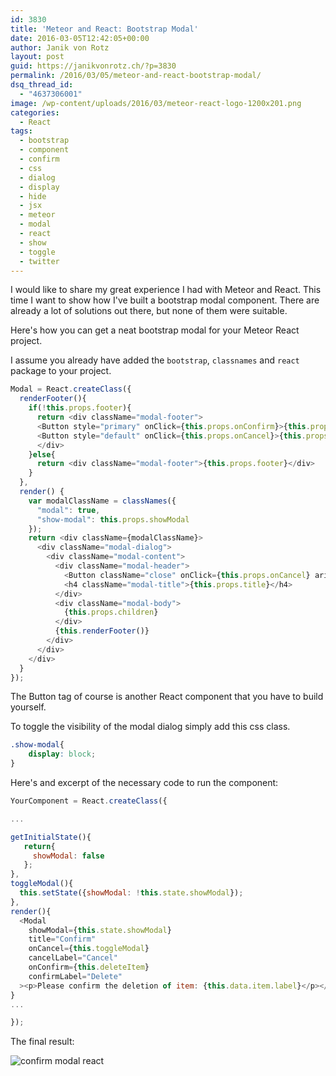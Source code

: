 ```yaml
---
id: 3830
title: 'Meteor and React: Bootstrap Modal'
date: 2016-03-05T12:42:05+00:00
author: Janik von Rotz
layout: post
guid: https://janikvonrotz.ch/?p=3830
permalink: /2016/03/05/meteor-and-react-bootstrap-modal/
dsq_thread_id:
  - "4637306001"
image: /wp-content/uploads/2016/03/meteor-react-logo-1200x201.png
categories:
  - React
tags:
  - bootstrap
  - component
  - confirm
  - css
  - dialog
  - display
  - hide
  - jsx
  - meteor
  - modal
  - react
  - show
  - toggle
  - twitter
---
```

I would like to share my great experience I had with Meteor and React. This time I want to show how I've built a bootstrap modal component. There are already a lot of solutions out there, but none of them were suitable.

Here's how you can get a neat bootstrap modal for your Meteor React project.
<!--more-->
I assume you already have added the `bootstrap`, `classnames` and `react` package to your project.

```js
Modal = React.createClass({
  renderFooter(){
    if(!this.props.footer){
      return <div className="modal-footer">
      <Button style="primary" onClick={this.props.onConfirm}>{this.props.confirmLabel}</Button>
      <Button style="default" onClick={this.props.onCancel}>{this.props.cancelLabel}</Button>
      </div>
    }else{
      return <div className="modal-footer">{this.props.footer}</div>
    }
  },
  render() {
    var modalClassName = classNames({
      "modal": true,
      "show-modal": this.props.showModal
    });
    return <div className={modalClassName}>
      <div className="modal-dialog">
        <div className="modal-content">
          <div className="modal-header">
            <Button className="close" onClick={this.props.onCancel} ariaLabel="Close"><span aria-hidden="true">&times;</span></Button>
            <h4 className="modal-title">{this.props.title}</h4>
          </div>
          <div className="modal-body">
            {this.props.children}
          </div>
          {this.renderFooter()}
        </div>
      </div>
    </div>
  }
});
```

The Button tag of course is another React component that you have to build yourself.


To toggle the visibility of the modal dialog simply add this css class.

```css
.show-modal{
    display: block;
}
```

Here's and excerpt of the necessary code to run the component:

```js
YourComponent = React.createClass({

...

getInitialState(){
   return{
     showModal: false
   };
},
toggleModal(){
  this.setState({showModal: !this.state.showModal});
},
render(){
  <Modal
    showModal={this.state.showModal}
    title="Confirm"
    onCancel={this.toggleModal}
    cancelLabel="Cancel"
    onConfirm={this.deleteItem}
    confirmLabel="Delete"
  ><p>Please confirm the deletion of item: {this.data.item.label}</p></Modal>
}
...

});
```

The final result:

![confirm modal react](/wp-content/uploads/2016/03/confirm-modal-react-300x97.png)